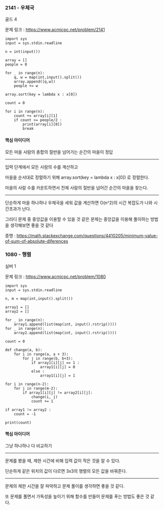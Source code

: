 ### 2141 - 우체국

골드 4

문제 링크 : https://www.acmicpc.net/problem/2141

```
import sys
input = sys.stdin.readline

n = int(input())

array = []
people = 0

for _ in range(n):
    q, w = map(int,input().split())
    array.append([q,w])
    people += w

array.sort(key = lambda x : x[0])

count = 0

for i in range(n):
    count += array[i][1]
    if count >= people/2 :
        print(array[i][0])
        break
```

#### 핵심 아이디어
모든 마을 사람의 총합의 절반을 넘어가는 순간의 마을이 정답

---

입력 단계에서 모든 사람의 수를 계산하고 

마을을 순서대로 정렬하기 위해 array.sort(key = lambda x : x[0]) 로 정렬한다.

마을의 사람 수를 카운트하면서 전체 사람의 절반을 넘어간 순간의 마을을 찾는다.

---

단순하게 마을 하나하나 우체국을 세워 값을 계산하면 O(n^2)의 시간 복잡도가 나와 시간초과가 난다.

그리디 문제 중 중앙값을 이용할 수 있을 것 같은 문제는 중앙값을 이용해 풀이하는 방법을 생각해보면 좋을 것 같다

증명 :
https://math.stackexchange.com/questions/4410205/minimum-value-of-sum-of-absolute-diferences


### 1080 - 행렬
실버 1

문제 링크 : https://www.acmicpc.net/problem/1080

```
import sys
input = sys.stdin.readline

n, m = map(int,input().split())

array1 = []
array2 = []

for _ in range(n):  
    array1.append(list(map(int, input().rstrip())))
for _ in range(n):
    array2.append(list(map(int, input().rstrip())))

count = 0

def change(a, b):
    for i in range(a, a + 3):
        for j in range(b, b+3):
            if array1[i][j] == 1 :
                array1[i][j] = 0
            else :
                array1[i][j] = 1

for i in range(n-2):
    for j in range(m-2):
        if array1[i][j] != array2[i][j]:
            change(i, j)
            count += 1

if array1 != array2 :
    count = -1

print(count)
```

#### 핵심 아이디어
그냥 하나하나 다 비교하기

---

문제를 봤을 때, 제한 시간에 비해 입력 값이 작은 것을 알 수 있다.

단순하게 같은 위치의 값이 다르면 3x3의 행렬의 모든 값을 바꿔준다.

---

문제의 제한 시간을 잘 파악하고 문제 풀이를 생각하면 좋을 것 같다.

또 문제를 풀면서 가독성을 높이기 위해 함수를 만들어 문제를 푸는 방법도 좋은 것 같다.